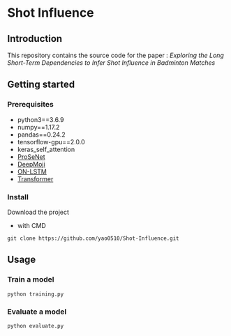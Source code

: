 # Shot Influence

## Introduction
This repository contains the source code for the paper : *Exploring the Long Short-Term Dependencies to Infer Shot Influence in Badminton Matches*

## Getting started
### Prerequisites
- python3==3.6.9
- numpy==1.17.2
- pandas==0.24.2
- tensorflow-gpu==2.0.0
- keras_self_attention
- [ProSeNet](https://github.com/rgmyr/tf-ProSeNet)
- [DeepMoji](https://github.com/bfelbo/DeepMoji)
- [ON-LSTM](https://github.com/CyberZHG/keras-ordered-neurons)
- [Transformer](https://github.com/CyberZHG/keras-transformer)

### Install
Download the project
- with CMD
```
git clone https://github.com/yao0510/Shot-Influence.git
```

## Usage
### Train a model
```=python
python training.py
```

### Evaluate a model
```=python
python evaluate.py
```
